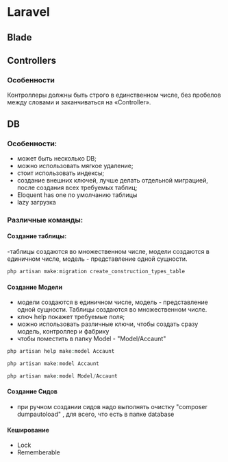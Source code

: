 # Laravel

## Blade

## Controllers

### Особенности
Контроллеры должны быть строго в единственном числе, без пробелов между словами и заканчиваться на «Controller».


## DB

### Особенности:
- может быть несколько DB; 
- можно использовать мягкое удаление;
- стоит использовать индексы;
- создание внешних ключей, лучше делать отдельной миграцией, после создания всех требуемых таблиц;
- Eloquent has one по умолчанию таблицы
- lazy загрузка

### Различные команды:
#### Создание таблицы:
-таблицы создаются во множественном числе, модели создаются в единичном числе, модель  - представление одной сущности.  

```php
php artisan make:migration create_construction_types_table
```

#### Создание Модели
- модели создаются в единичном числе, модель  - представление одной сущности. Таблицы создаются во множественном числе. 
- ключ help покажет требуемые поля;
- можно использовать различные ключи, чтобы создать сразу модель, контроллер и фабрику
- чтобы поместить в папку Model - "Model/Accaunt"

```php
php artisan help make:model Accaunt
```

```php
php artisan make:model Accaunt
```

```php
php artisan make:model Model/Accaunt
```

#### Создание Сидов
- при ручном создании сидов надо выполнять  очистку "composer dumpautoload" , для всего, что есть в папке database

#### Кеширование
- Lock
- Rememberable